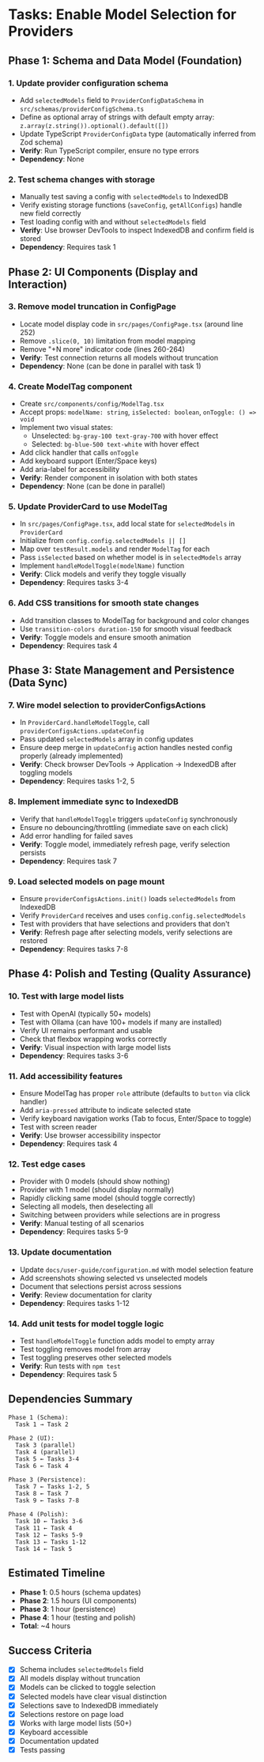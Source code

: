 # Tasks: Enable Model Selection for Providers

## Phase 1: Schema and Data Model (Foundation)

### 1. Update provider configuration schema
- Add `selectedModels` field to `ProviderConfigDataSchema` in `src/schemas/providerConfigSchema.ts`
- Define as optional array of strings with default empty array: `z.array(z.string()).optional().default([])`
- Update TypeScript `ProviderConfigData` type (automatically inferred from Zod schema)
- **Verify**: Run TypeScript compiler, ensure no type errors
- **Dependency**: None

### 2. Test schema changes with storage
- Manually test saving a config with `selectedModels` to IndexedDB
- Verify existing storage functions (`saveConfig`, `getAllConfigs`) handle new field correctly
- Test loading config with and without `selectedModels` field
- **Verify**: Use browser DevTools to inspect IndexedDB and confirm field is stored
- **Dependency**: Requires task 1

## Phase 2: UI Components (Display and Interaction)

### 3. Remove model truncation in ConfigPage
- Locate model display code in `src/pages/ConfigPage.tsx` (around line 252)
- Remove `.slice(0, 10)` limitation from model mapping
- Remove "+N more" indicator code (lines 260-264)
- **Verify**: Test connection returns all models without truncation
- **Dependency**: None (can be done in parallel with task 1)

### 4. Create ModelTag component
- Create `src/components/config/ModelTag.tsx`
- Accept props: `modelName: string`, `isSelected: boolean`, `onToggle: () => void`
- Implement two visual states:
  - Unselected: `bg-gray-100 text-gray-700` with hover effect
  - Selected: `bg-blue-500 text-white` with hover effect
- Add click handler that calls `onToggle`
- Add keyboard support (Enter/Space keys)
- Add aria-label for accessibility
- **Verify**: Render component in isolation with both states
- **Dependency**: None (can be done in parallel)

### 5. Update ProviderCard to use ModelTag
- In `src/pages/ConfigPage.tsx`, add local state for `selectedModels` in `ProviderCard`
- Initialize from `config.config.selectedModels || []`
- Map over `testResult.models` and render `ModelTag` for each
- Pass `isSelected` based on whether model is in `selectedModels` array
- Implement `handleModelToggle(modelName)` function
- **Verify**: Click models and verify they toggle visually
- **Dependency**: Requires tasks 3-4

### 6. Add CSS transitions for smooth state changes
- Add transition classes to ModelTag for background and color changes
- Use `transition-colors duration-150` for smooth visual feedback
- **Verify**: Toggle models and ensure smooth animation
- **Dependency**: Requires task 4

## Phase 3: State Management and Persistence (Data Sync)

### 7. Wire model selection to providerConfigsActions
- In `ProviderCard.handleModelToggle`, call `providerConfigsActions.updateConfig`
- Pass updated `selectedModels` array in config updates
- Ensure deep merge in `updateConfig` action handles nested config properly (already implemented)
- **Verify**: Check browser DevTools → Application → IndexedDB after toggling models
- **Dependency**: Requires tasks 1-2, 5

### 8. Implement immediate sync to IndexedDB
- Verify that `handleModelToggle` triggers `updateConfig` synchronously
- Ensure no debouncing/throttling (immediate save on each click)
- Add error handling for failed saves
- **Verify**: Toggle model, immediately refresh page, verify selection persists
- **Dependency**: Requires task 7

### 9. Load selected models on page mount
- Ensure `providerConfigsActions.init()` loads `selectedModels` from IndexedDB
- Verify `ProviderCard` receives and uses `config.config.selectedModels`
- Test with providers that have selections and providers that don't
- **Verify**: Refresh page after selecting models, verify selections are restored
- **Dependency**: Requires tasks 7-8

## Phase 4: Polish and Testing (Quality Assurance)

### 10. Test with large model lists
- Test with OpenAI (typically 50+ models)
- Test with Ollama (can have 100+ models if many are installed)
- Verify UI remains performant and usable
- Check that flexbox wrapping works correctly
- **Verify**: Visual inspection with large model lists
- **Dependency**: Requires tasks 3-6

### 11. Add accessibility features
- Ensure ModelTag has proper `role` attribute (defaults to `button` via click handler)
- Add `aria-pressed` attribute to indicate selected state
- Verify keyboard navigation works (Tab to focus, Enter/Space to toggle)
- Test with screen reader
- **Verify**: Use browser accessibility inspector
- **Dependency**: Requires task 4

### 12. Test edge cases
- Provider with 0 models (should show nothing)
- Provider with 1 model (should display normally)
- Rapidly clicking same model (should toggle correctly)
- Selecting all models, then deselecting all
- Switching between providers while selections are in progress
- **Verify**: Manual testing of all scenarios
- **Dependency**: Requires tasks 5-9

### 13. Update documentation
- Update `docs/user-guide/configuration.md` with model selection feature
- Add screenshots showing selected vs unselected models
- Document that selections persist across sessions
- **Verify**: Review documentation for clarity
- **Dependency**: Requires tasks 1-12

### 14. Add unit tests for model toggle logic
- Test `handleModelToggle` function adds model to empty array
- Test toggling removes model from array
- Test toggling preserves other selected models
- **Verify**: Run tests with `npm test`
- **Dependency**: Requires task 5

## Dependencies Summary

```
Phase 1 (Schema):
  Task 1 → Task 2

Phase 2 (UI):
  Task 3 (parallel)
  Task 4 (parallel)
  Task 5 ← Tasks 3-4
  Task 6 ← Task 4

Phase 3 (Persistence):
  Task 7 ← Tasks 1-2, 5
  Task 8 ← Task 7
  Task 9 ← Tasks 7-8

Phase 4 (Polish):
  Task 10 ← Tasks 3-6
  Task 11 ← Task 4
  Task 12 ← Tasks 5-9
  Task 13 ← Tasks 1-12
  Task 14 ← Task 5
```

## Estimated Timeline

- **Phase 1**: 0.5 hours (schema updates)
- **Phase 2**: 1.5 hours (UI components)
- **Phase 3**: 1 hour (persistence)
- **Phase 4**: 1 hour (testing and polish)
- **Total**: ~4 hours

## Success Criteria

- [x] Schema includes `selectedModels` field
- [x] All models display without truncation
- [x] Models can be clicked to toggle selection
- [x] Selected models have clear visual distinction
- [x] Selections save to IndexedDB immediately
- [x] Selections restore on page load
- [x] Works with large model lists (50+)
- [x] Keyboard accessible
- [x] Documentation updated
- [x] Tests passing
